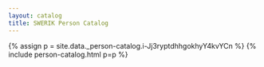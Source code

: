 ```yaml
---
layout: catalog
title: SWERIK Person Catalog
---
```

{% assign p = site.data._person-catalog.i-Jj3ryptdhhgokhyY4kvYCn %}
{% include person-catalog.html p=p %}

